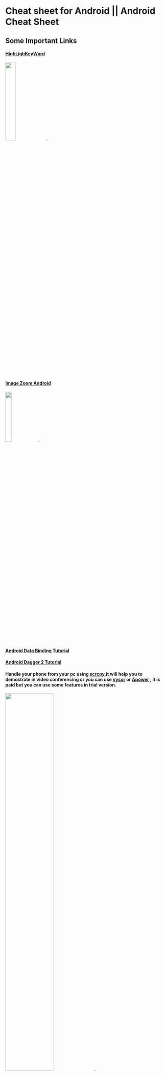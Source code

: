 # Cheat sheet for Android ||  Android Cheat Sheet 


## Some Important Links

#### [HighLighKeyWord](https://github.com/vishalguptahmh/Android-Cheat-Sheet/wiki) 

<img src="https://github.com/vishalguptahmh/Android-Cheat-Sheet/blob/master/Images/hightlightword.jpg" width="25%">.

#### [Image Zoom Android](https://github.com/vishalguptahmh/Android-Cheat-Sheet/wiki)

<img src="https://github.com/vishalguptahmh/Android-Cheat-Sheet/raw/master/Images/imagepinchzoom.gif" width="20%">.

####  [Android Data Binding Tutorial](https://github.com/vishalguptahmh/Android-Data-Binding-Tutorial)

#### [Android Dagger 2 Tutorial](https://github.com/vishalguptahmh/Android-Dagger2-Tutorial)

#### Handle your phone from your pc using [scrcpy](https://github.com/Genymobile/scrcpy),it will help you to demostrate in video conferencing or you can use [vysor](https://www.vysor.io) or [Apower](https://www.apowersoft.com/phone-mirror) , it is paid but you can use some features in trial version.
<img src="https://github.com/vishalguptahmh/Android-Cheat-Sheet/raw/master/Images/scrcpy%20or%20visor.png" width="55%">.

#### [BIOMETRIC AND FACE AUTHENTICATION](https://github.com/vishalguptahmh/Android-device-authentication-biometric-and-face)
<img src="https://github.com/vishalguptahmh/Android-device-authentication-biometric-and-face/blob/master/viedo.gif" width="20%">.
<img src="https://github.com/vishalguptahmh/Android-device-authentication-biometric-and-face/blob/master/face.gif" width="17%">.

## Some Important Code Scripts

#### In Intent there must be a app to handle this rquest
```java  
if(intent.resolveActivity(getActivity().getPackageManager())!=null){
       startActivity(intent);
    }
    
```

#### For complete scroll of card in recycler view

```java 
    SnapHelper snapHelper = new StartSnapHelper();
    snapHelper.attachToRecyclerView(binding.recyclerView);
```


#### In Rotation Data remain Same

```xml 
     android:configChanges="orientation|keyboardHidden|screenSize"
```



#### For animation in visible and invisible layout

> apply to those layout for which layout length gets changes
```java 

    android:animateLayoutChanges="true"
```

#### For touch effect
```java
           android:foreground="?android:attr/selectableItemBackground"
```

#### To create Edittext mulitiline put this in edittext
```java
android:inputType="textMultiLine"
//put this in mainfeast > > activity

```

#### Add activity to backstack
It will start with Notification Activity and when you press back then MainActivity will open
```java
       Intent intentA=new Intent(context,MainActivity.class);
       Intent intentB=new Intent(context,NotificationActivity.class);
       
       TaskStackBuilder stackBuilder = TaskStackBuilder.create(this);
       stackBuilder.addNextIntent(intentA);
       stackBuilder.addNextIntent(intentB);
       context.startActivities(stackBuilder.getIntents());
```

#### To Remove Previous Intents

```java
 Intent intent = new Intent(getActivity(), DashboardActivity.class);
intent.addFlags(Intent.FLAG_ACTIVITY_CLEAR_TOP  | Intent.FLAG_ACTIVITY_CLEAR_TASK | Intent.FLAG_ACTIVITY_NEW_TASK);
startActivity(intent);
getActivity().finish();
                                        
 ```

#### Country code From Local Android
```java
String locale = context.getResources().getConfiguration().locale.getCountry();
```

#### Delay Timer
```java
    void delayFragmentClosing(){

        new Handler().postDelayed(new Runnable(){
            @Override
            public void run() {
                /* put code that will implemented after 2 sec */
              closeFragment();
            }
        }, 2000);
    }

```

#### Rs sign 
```xml
<string name="Rs">\u20B9</string>

```


#### Adding Multiple Name In A Model Using SerializableName


```java
//here we can use _id and driverId
   @SerializedName(value = "_id" , alternate = {"driverId"})
    private String driverId;
    
```
#### Encrypt and Decrypt Strings
```java
    public static String encrypt(String input) {
        // This is base64 encoding, which is not an encryption
        return Base64.encodeToString(input.getBytes(), Base64.DEFAULT);
    }

    public static String decrypt(String input) {
        return new String(Base64.decode(input, Base64.DEFAULT));
    }


```

#### Device Width

```java
    public int  displayWidth(){
        DisplayMetrics metrics = new DisplayMetrics();
        getActivity().getWindowManager().getDefaultDisplay().getMetrics(metrics);
        int width = metrics.widthPixels;
        int dp = Math.round(width / ((float)metrics.densityDpi / DisplayMetrics.DENSITY_DEFAULT));
        return dp;
    }
    

```

#### convert px to dp and dp to px  
```java

public static float convertPixelsToDp(float px, Context context){
    Resources resources = context.getResources();
    DisplayMetrics metrics = resources.getDisplayMetrics();
    float dp = px / ((float)metrics.densityDpi / DisplayMetrics.DENSITY_DEFAULT);
    return dp;
}

public static float convertDpToPixel(float dp, Context context){
    Resources resources = context.getResources();
    DisplayMetrics metrics = resources.getDisplayMetrics();
    float px = dp * ((float)metrics.densityDpi / DisplayMetrics.DENSITY_DEFAULT);
    return px;
}

```


#### Check screen is off or on 
```java
private BroadcastReceiver screenStateReceiver = new BroadcastReceiver() {
   @Override
   public void onReceive(Context context, Intent intent) {
       if (intent.getAction().equals(Intent.ACTION_SCREEN_ON)) {
           Log.i("Websocket", "Screen ON");
           openConnection();
       } else if (intent.getAction().equals(Intent.ACTION_SCREEN_OFF)) {
           Log.i("Websocket", "Screen OFF");
           closeConnection();
       }
   }
};


```
#### For expandable view

```xml  
     <at.blogc.android.views.ExpandableTextView
                       android:id="@+id/comment"
                       android:layout_marginStart="@dimen/_4sdp"
                       android:layout_width="match_parent"
                       android:layout_height="wrap_content"
                       android:layout_centerVertical="true"
                       android:layout_toEndOf="@id/iconAttachmentFile"
                       android:clickable="true"
                       android:ellipsize="end"
                       android:maxLines="2"
                       android:onClick="@{model::resizeText}"
                       android:text="@{model.description}"
                       android:textSize="@dimen/_10sdp"
                       app:animation_duration="600"
    
    
                       />

```
```java

//now from code
    binding.comment.toggle();//to expand and collapse

```


#### on implements Obervable

```java  
       // FROM BASE OBSERVABLE
        @Ignore
        private transient PropertyChangeRegistry mCallbacks;
        @Override
        public void addOnPropertyChangedCallback(OnPropertyChangedCallback onPropertyChangedCallback) {
           if (mCallbacks == null) {
               mCallbacks = new PropertyChangeRegistry();
           }
           mCallbacks.add(onPropertyChangedCallback);
        }
    
        @Override
        public void removeOnPropertyChangedCallback(OnPropertyChangedCallback onPropertyChangedCallback) {
          if (mCallbacks != null) {
            mCallbacks.remove(onPropertyChangedCallback);
          }
    
       }
    
       public void notifyPropertyChanged(int fieldId) {
           if (mCallbacks != null) {
               mCallbacks.notifyCallbacks(this, fieldId, null);
           }
       }

```


#### Change the color of progressbar from xml

```xml
    <ProgressBar
                   android:indeterminate="true"
                   android:indeterminateTint="@color/white"
                   android:elevation="@dimen/_8sdp"
                   android:id="@+id/saveProgressBar"
                   android:layout_width="@dimen/_24sdp"
                   android:layout_height="@dimen/_24sdp"
                   android:layout_alignParentRight="true"
                   android:layout_marginEnd="@dimen/_12sdp"
                   android:layout_below="@+id/coverImage"
                   />

```



#### Gender spinner Selector

```java
    setupPopupMenu(constantUnit.getShow(),view).setOnMenuItemClickListener(item -> {
       view.setText(item.getTitle());
       userSpecificDetails.setGender(constantUnit.getServer().get(constantUnit.getServer().indexOf(item.getTitle().toString())));
       return false;
    });


    PopupMenu setupPopupMenu(List<String> array , View view ){
       PopupMenu popup = new PopupMenu(getContext(), view);
       for (String s : array)
       {
           popup.getMenu().add(s);
       }
       popup.show();
       return popup;
    }
```
```xml
    <android.support.design.widget.TextInputLayout
       android:id="@+id/profile_gender_container"
       android:layout_width="match_parent"
       android:layout_height="wrap_content"
       android:layout_marginEnd="@dimen/_16sdp"
       android:hint="Gender"                                            
       android:layout_marginStart="@dimen/_16sdp"
       foo:hintTextAppearance="@style/MyHintLayout">

       <EditText
           android:id="@+id/profile_gender"
           android:layout_width="match_parent"
           android:layout_height="wrap_content"
           android:backgroundTint="@color/grey_patient_background"
           android:editable="false"
           android:ellipsize="end"
           android:enabled="@{editor.makeEditable ? true : false}"
           android:focusable="false"
           android:focusableInTouchMode="false"
           
           android:inputType="textAutoComplete|textCapSentences"
           android:longClickable="false"
           android:text="@{model.gender}"
           android:textSize="@dimen/_12sdp" />
    </android.support.design.widget.TextInputLayout>

```

#### Spinner adapter 

```java
    /* --  spinner Department   -- */
    public void spinerDepartment(){

        List<String> list = new ArrayList<String>();
        list.add("list 4");
        list.add("list 5");
        list.add("list 6");

        ArrayAdapter<String> userTypeAdapter;
        
        userTypeAdapter= new ArrayAdapter<String>(getActivity(),
                R.layout.spinner_item, list);
        userTypeAdapter.setDropDownViewResource(android.R.layout.simple_spinner_dropdown_item);
        binding.spinnerDepartment.setAdapter(userTypeAdapter);



        binding.spinnerDepartment.setOnItemSelectedListener(new AdapterView.OnItemSelectedListener() {
            @Override
            public void onItemSelected(AdapterView<?> adapterView, View view, int i, long l) {

                String item=adapterView.getItemAtPosition(i).toString();
                showSnackBar(item);

            }

            @Override
            public void onNothingSelected(AdapterView<?> adapterView) {

            }
        });


    }
```
```xml


       <android.support.v7.widget.AppCompatSpinner
                    android:id="@+id/spinnerDepartment"
                    android:layout_below="@id/txtDepartment"
                    android:layout_width="match_parent"
                    android:layout_marginTop="@dimen/_8sdp"
                    android:layout_weight="1"
                    android:layout_toEndOf="@id/UsertypeCenterPoint"
                    android:layout_height="wrap_content"
                    >
                </android.support.v7.widget.AppCompatSpinner>

```

#### Date

```java
    import android.text.format.DateFormat;
    String dayOfTheWeek = (String) DateFormat.format("EEEE EEE", date); // Thursday Thur
    String day = (String) DateFormat.format("dd", date); // 20
    String monthString = (String) DateFormat.format("MMM", date); // Jun 
    String monthNumber = (String) DateFormat.format("MM", date); // 06 
    String year = (String) DateFormat.format("yyyy", date); // 2013
    String time = (String) DateFormat.format(""h:mm a", date); // 12:08 PM
    

```

### Date formating according to today , next week , month like instagram

```java
import java.text.SimpleDateFormat;
import java.util.Calendar;
import java.util.Date;
import java.util.Locale;

  public static String getDateDifference(Calendar calendar) {
        Date d = calendar.getTime();
        Calendar lastMonth = Calendar.getInstance(Locale.getDefault());
        Calendar lastWeek = Calendar.getInstance(Locale.getDefault());
        Calendar recent = Calendar.getInstance(Locale.getDefault());
        lastMonth.add(Calendar.DAY_OF_MONTH, -(Calendar.DAY_OF_MONTH));
        lastWeek.add(Calendar.DAY_OF_MONTH, -7);
        recent.add(Calendar.DAY_OF_MONTH, -1);
        if (calendar.before(lastMonth)) {
            return new SimpleDateFormat("MMMM yyyy").format(d);
        } else if (calendar.after(lastMonth) && calendar.before(lastWeek)) {
            return "Last Month";
        } else if (calendar.after(lastWeek) && calendar.before(recent)) {
            return "Last Week";
        } else {
            return "Today";
        }
    }
    
```

#### Broadcast


```java
//to receview broadcast

    private void mLocalBroadcastUnregister() {
        LocalBroadcastManager.getInstance(getActivity()).unregisterReceiver(mMessageReciver);
    }

    private void mLocalBroadcastRegister() {
        LocalBroadcastManager.getInstance(getActivity()).registerReceiver(mMessageReciver, new IntentFilter("FLAG_NEW_REQUEST"));
        LocalBroadcastManager.getInstance(getActivity()).registerReceiver(mMessageReciver, new IntentFilter("FLAG_CUSTOMER_CANCELLED_REQUEST"));
    }

    private BroadcastReceiver mMessageReciver = new BroadcastReceiver() {
        @Override
        public void onReceive(Context context, Intent intent) {

            if(intent.getStringExtra("FLAG_CUSTOMER_CANCELLED_REQUEST")!=null){
              close();
            }

        }
    };
    
    //To send broad cast
    
     Intent intent = new Intent();
                        intent.putExtra("FLAG_NEW_REQUEST",FLAG_NEW_REQUEST);
                        intent.setFlags(Intent.FLAG_ACTIVITY_NEW_TASK);
                        startActivity(intent);
    
```


#### Add Event to Google Calender

```java
    public void addEvent( String title, String description, long startTime,
                         long endTime) {
       try {
           ContentResolver cr = getActivity().getContentResolver();
           ContentValues values = new ContentValues();
           values.put(CalendarContract.Events.DTSTART, startTime);
           values.put(CalendarContract.Events.DTEND, endTime);
           values.put(CalendarContract.Events.TITLE, title);
           values.put(CalendarContract.Events.DESCRIPTION, description);
           values.put(CalendarContract.Events.CALENDAR_ID, 1);
           values.put(CalendarContract.Events.HAS_ALARM,1);// 0 for false, 1 for true
           values.put(CalendarContract.Events.EVENT_TIMEZONE, Calendar.getInstance().getTimeZone().getID());
           if (ActivityCompat.checkSelfPermission(getActivity(), Manifest.permission.WRITE_CALENDAR) != PackageManager.PERMISSION_GRANTED) {
               // TODO: Consider calling
               //    ActivityCompat#requestPermissions
               // here to request the missing permissions, and then overriding
               //   public void onRequestPermissionsResult(int requestCode, String[] permissions,
               //                                          int[] grantResults)
               // to handle the case where the user grants the permission. See the documentation
               // for ActivityCompat#requestPermissions for more details.
               return;
           }

           Uri uri = cr.insert(CalendarContract.Events.CONTENT_URI, values);
           long eventID = Long.parseLong(uri.getLastPathSegment());
           Log.i("scheduleFragment", "event id: " + eventID);
           showSnackBar("Event is Added to Calender");
       } catch (NumberFormatException e) {
           e.printStackTrace();
       }
    }
    

```





#### Alert Dialog Box

```java
    new AlertDialog.Builder(getActivity(), R.style.AlertDialogTheme)
           .setTitle("Sync Events To Calender ?")
           .setMessage("Your current Date events are added to calendar")
           .setPositiveButton("AGREE", new DialogInterface.OnClickListener() {
               @Override
               public void onClick(DialogInterface dialogInterface, int ii) {
                   addEventToCalender();
               }
           })
           .setNegativeButton("DISAGREE", new DialogInterface.OnClickListener() {
               @Override
               public void onClick(DialogInterface dialogInterface, int ii) {
                   dialogInterface.dismiss();
               }
           })
           .show();

```


#### Adapter to convert object to string

```java
    public static class CustomAdapter implements TypeAdapterFactory {
       @Override
       public <T> TypeAdapter<T> create(Gson gson, TypeToken<T> type) {
           if (type.getRawType() != Kid.class) return null;
           
           TypeAdapter<Kid> defaultAdapter = (TypeAdapter<Kid>) gson.getDelegateAdapter(this, type);
           return (TypeAdapter<T>) new KidAdapter(defaultAdapter);
       }
       
       public class KidAdapter extends TypeAdapter<Kid> {
       
           protected TypeAdapter<Kid> defaultAdapter;
           
           public KidAdapter(TypeAdapter<Kid> defaultAdapter) {
               this.defaultAdapter = defaultAdapter;
           }
           
           @Override
           public void write(JsonWriter out, Kid value) throws IOException {
               defaultAdapter.write(out, value);
           }
           
           @Override
           public Kid read(JsonReader in) throws IOException {
           /*
           This is the critical part. So if the value is a string,
           Skip it (no exception) and return null.
           */
               if (in.peek() == JsonToken.STRING) {
                   // in.skipValue();
                   
                   Kid model = new Kid();
                   return model;
               }
               return defaultAdapter.read(in);
           }
       }
    }


```


#### DateAgo Function
```java
    public static String getDayAgoTime(String yyy_dd_MMTO_HH_MM_Z)
    {
       try {
           DateFormat utcFormat = new SimpleDateFormat("yyyy-MM-dd'T'HH:mm:ss.SSS'Z'");
           utcFormat.setTimeZone(TimeZone.getTimeZone("UTC"));
           Date date = utcFormat.parse(yyy_dd_MMTO_HH_MM_Z);
       long delta=date.getTime();
       long difference=0;
       Long mDate = java.lang.System.currentTimeMillis();
       
       if(mDate > delta)
       {
           difference= mDate - delta;
           final long seconds = difference/1000;
           final long minutes = seconds/60;
           final long hours = minutes/60;
           final long days = hours/24;
           final long months = days/31;
           final long years = days/365;
           
           if (seconds < 0)
           {
               return "not yet";
           }
           else if (seconds < 60)
           {
               return seconds == 1 ? "one second ago" : seconds + " seconds ago";
           }
           else if (seconds < 120)
           {
               return "a minute ago";
           }
           else if (seconds < 2700) // 45 * 60
           {
               return minutes + " minutes ago";
           }
           else if (seconds < 5400) // 90 * 60
           {
               return "an hour ago";
           }
           else if (seconds < 86400) // 24 * 60 * 60
           {
               return hours + " hours ago";
           }
           else if (seconds < 172800) // 48 * 60 * 60
           {
               return "yesterday";
           }
           else if (seconds < 2592000) // 30 * 24 * 60 * 60
           {
               return days + " days ago";
           }
           else if (seconds < 31104000) // 12 * 30 * 24 * 60 * 60
           {
               return months <= 1 ? "one month ago" : days + " months ago";
           }
           else
           {
               return years <= 1 ? "one year ago" : years + " years ago";
           }
       }
       }
       catch (Exception e){
           e.printStackTrace();
       }
       return null;
    }

```






#### EditText
```xml
    <android.support.design.widget.TextInputLayout
       android:layout_width="match_parent"
       android:layout_height="wrap_content"
       android:layout_marginEnd="@dimen/_16sdp"
       android:layout_marginStart="@dimen/_16sdp"
       android:layout_marginTop="@dimen/_8sdp"
       android:background="@android:color/transparent"
       android:hint="hint"//it is nescessary in os 8(oreo)
       android:clickable="true">
       
       <EditText
           android:lines="1"
           android:layout_width="match_parent"
           android:layout_height="wrap_content"
           android:layout_marginLeft="@dimen/_4sdp"
           android:layout_marginRight="@dimen/_4sdp"
           android:backgroundTint="@color/appBackgroundColor"
           android:ellipsize="end"
           android:inputType="textAutoComplete|textCapSentences"
           android:maxLength="50"
           android:text=""
           android:textSize="@dimen/_10sdp" />
           
    </android.support.design.widget.TextInputLayout>

```

#### Make dialogFragment full page

```xml
setStyle(DialogFragment.STYLE_NORMAL, R.style.MY_DIALOG);
<style name="MY.DIALOG" parent="android:Theme" >
   <item name="android:windowNoTitle">true</item>
   <item name="android:windowFullscreen">true</item>
   <item name="android:windowIsFloating">false</item>
</style>

```
```java
@Override
public void onStart() {
   super.onStart();
   Dialog d = getDialog();
   if (d!=null){
       int width = ViewGroup.LayoutParams.MATCH_PARENT;
       int height = ViewGroup.LayoutParams.MATCH_PARENT;
       d.getWindow().setLayout(width, height);
   }
}


```

#### Animation
```java
public class dashboard {

    Animation startRotateAnimation;

    public create view() {

        startRotateAnimation = AnimationUtils.loadAnimation(getApplicationContext(), R.anim.android_rotate_animation);

        startAnimation = AnimationUtils.loadAnimation(getApplicationContext(), R.anim.blinking_animation);

        onclick - > {
            binding.containerRecordingSign.setVisibility(View.VISIBLE);
            binding.containerRecordingSign.setAnimation(startAnimation);
            startAnimation.start();
        }

        dismissanimation {

            binding.containerRecordingSign.setVisibility(View.GONE);
            binding.containerRecordingSign.clearAnimation();
            //or
            binding.containerRecordingSign.setVisibility(View.GONE);
            binding.containerRecordingSign.clearAnimation();
            startAnimation.cancel();
            startAnimation.reset();
        }
    }
}
```

#### call Intent
```java

  binding.customerPhone.setOnClickListener(v->{

            if(PermissionUtils.isPhonePermissionGranted(getActivity())){
                Log.d(TAG, "callCustomer: ");
//            Intent intent = new Intent(Intent.ACTION_CALL, Uri.parse("tel:" + "Your Phone_number"));
            Intent intent = new Intent(Intent.ACTION_CALL, Uri.fromParts("tel" , appData.getCheckOnGoingRide().getCustomerId().getPhone(),null));

                if(intent.resolveActivity(getActivity().getPackageManager())!=null){
                    startActivity(intent);
                }


            }

        });
        
```

### git merge two commits into one


```
commit1 hello
commit2 hello2
dev adfs

```
now you want to merge commit 1 and 2 into 1

```
git rebase -i HEAD~2

```
NOW FILE WILL OPEN THEN PUT 's' insted on pick in one commit  then save

Now new commit file will open for merge correction and i added hello3    correct them then save 

its ready to go...after this source tree will show like this

```
commit1 hello3 
dev adfs

```

###  send ssl certificate with retrofit

> #### Error CertPathValidatorException : Trust anchor for certificate path not found - Retrofit Android
> with link https://gist.github.com/nowke/75037c42171d9ea5ce87a49a982c4c39 or download [From here.](https://github.com/vishalguptahmh/AndroidCheatSheet/blob/master/self%20signing%20client%20builder%20certificate%20(Ok%20http%20ssl%20client%20certificate " Self Sigining Certificate ")




#### Text Color Percentage
![screenshot](https://github.com/vishalguptahmh/AndroidCheatSheet/blob/master/Screen%20Shot%202017-10-23%20at%2010.15.26%20AM.png)
